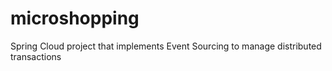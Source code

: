 # microshopping
Spring Cloud project that implements Event Sourcing to manage distributed transactions
